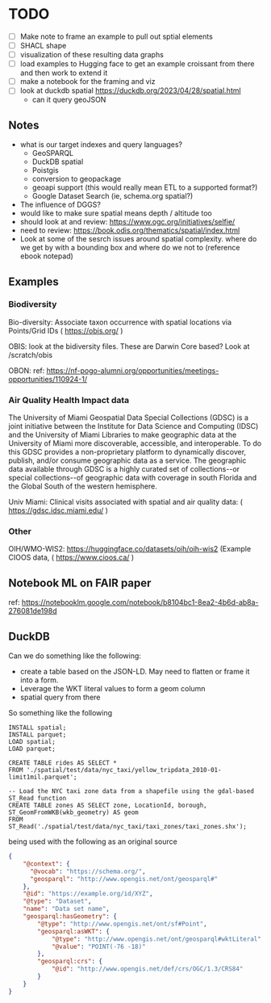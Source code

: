 # TODO

- [ ]  Make note to frame an example to pull out sptial elements
- [ ] SHACL shape
- [ ] visualization of these resulting data graphs
- [ ] load examples to Hugging face to get an example croissant from there and then work to extend it
- [ ] make a notebook for the framing and viz
- [ ] look at duckdb spatial https://duckdb.org/2023/04/28/spatial.html
    - can it query geoJSON

## Notes

- what is our target indexes and query languages?
    - GeoSPARQL
    - DuckDB spatial
    - Poistgis
    - conversion to geopackage
    - geoapi support (this would really mean ETL to a supported format?)
    - Google Dataset Search (ie, schema.org spatial?)
- The influence of DGGS?
- would like to make sure spatial means depth / altitude too
- should look at and review: https://www.ogc.org/initiatives/selfie/
- need to review: https://book.odis.org/thematics/spatial/index.html
- Look at some of the sesrch issues around spatial complexity.  where do we get by with a bounding box and where do we not to  (reference ebook notepad)


## Examples

### Biodiversity

Bio-diversity:   Associate taxon occurrence with spatial locations via Points/Grid IDs  ( https://obis.org/ )

OBIS: look at the bidiversity files.  These are Darwin Core based?
Look at /scratch/obis

OBON:  ref: https://nf-pogo-alumni.org/opportunities/meetings-opportunities/110924-1/


### Air Quality Health Impact data

The University of Miami Geospatial Data Special Collections (GDSC) is a joint initiative between the Institute for Data Science and Computing (IDSC) and the University of Miami Libraries to make geographic data at the University of Miami more discoverable, accessible, and interoperable. To do this GDSC provides a non-proprietary platform to dynamically discover, publish, and/or consume geographic data as a service. The geographic data available through GDSC is a highly curated set of collections--or special collections--of geographic data with coverage in south Florida and the Global South of the western hemisphere.

Univ Miami:  Clinical visits associated with spatial and air quality data:    ( https://gdsc.idsc.miami.edu/ )

### Other

OIH/WMO-WIS2:   https://huggingface.co/datasets/oih/oih-wis2     (Example CIOOS data, ( https://www.cioos.ca/ )


## Notebook ML on FAIR paper

ref:  https://notebooklm.google.com/notebook/b8104bc1-8ea2-4b6d-ab8a-276081de198d


## DuckDB

Can we do something like the following:

- create a table based on the JSON-LD.  May need to flatten or frame it into a form.
- Leverage the WKT literal values to form a geom column
- spatial query from there

So something like the following

```duckdb
INSTALL spatial;
INSTALL parquet;
LOAD spatial;
LOAD parquet;

CREATE TABLE rides AS SELECT *
FROM './spatial/test/data/nyc_taxi/yellow_tripdata_2010-01-limit1mil.parquet';

-- Load the NYC taxi zone data from a shapefile using the gdal-based ST_Read function
CREATE TABLE zones AS SELECT zone, LocationId, borough, ST_GeomFromWKB(wkb_geometry) AS geom
FROM ST_Read('./spatial/test/data/nyc_taxi/taxi_zones/taxi_zones.shx');
```

being used with the following as an original source

```json
{
    "@context": {
      "@vocab": "https://schema.org/",
      "geosparql": "http://www.opengis.net/ont/geosparql#"
    },
    "@id": "https://example.org/id/XYZ",
    "@type": "Dataset",
    "name": "Data set name",
    "geosparql:hasGeometry": {
        "@type": "http://www.opengis.net/ont/sf#Point",
        "geosparql:asWKT": {
            "@type": "http://www.opengis.net/ont/geosparql#wktLiteral",
            "@value": "POINT(-76 -18)"
        },
        "geosparql:crs": {
            "@id": "http://www.opengis.net/def/crs/OGC/1.3/CRS84"
        }
    }
}
```
